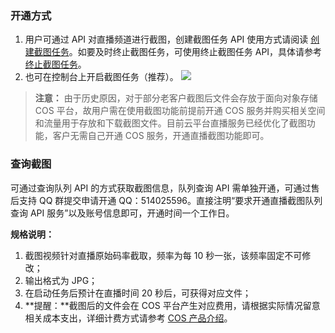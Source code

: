 ### 开通方式
1. 用户可通过 API 对直播频道进行截图，创建截图任务 API 使用方式请阅读 [创建截图任务](/document/product/267/4726)。如要及时终止截图任务，可使用终止截图任务 API，具体请参考 [终止截图任务](/document/product/267/4727)。
2. 也可在控制台上开启截图任务（推荐）。
![](http://imgcache.tcecqpoc.fsphere.cn/image/mc.qcloudimg.com/static/img/c5a1a995347bca1c46a2693e05a83772/image.png)

>**注意：**
>由于历史原因，对于部分老客户截图后文件会存放于面向对象存储 COS 平台，故用户需在使用截图功能前提前开通 COS 服务并购买相关空间和流量用于存放和下载截图文件。目前云平台直播服务已经优化了截图功能，客户无需自己开通 COS 服务，开通直播截图功能即可。

### 查询截图
可通过查询队列 API 的方式获取截图信息，队列查询 API 需单独开通，可通过售后支持 QQ 群提交申请开通 QQ：514025596。直接注明“要求开通直播截图队列查询 API 服务”以及账号信息即可，开通时间一个工作日。

**规格说明：**
1. 截图视频针对直播原始码率截取，频率为每 10 秒一张，该频率固定不可修改；
2. 输出格式为 JPG；
3. 在启动任务后预计在直播时间 20 秒后，可获得对应文件；
4. **提醒：**截图后的文件会在 COS 平台产生对应费用，请根据实际情况留意相关成本支出，详细计费方式请参考 [COS 产品介绍](/product/cos.html)。